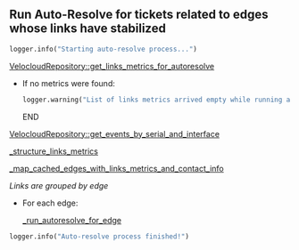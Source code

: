 ## Run Auto-Resolve for tickets related to edges whose links have stabilized

```python
logger.info("Starting auto-resolve process...")
```

[VelocloudRepository::get_links_metrics_for_autoresolve](../../repositories/velocloud_repository/get_links_metrics_for_autoresolve.md)

* If no metrics were found:
  ```python
  logger.warning("List of links metrics arrived empty while running auto-resolve process. Skipping...")
  ```
  END

[VelocloudRepository::get_events_by_serial_and_interface](../../repositories/velocloud_repository/get_events_by_serial_and_interface.md)

[_structure_links_metrics](_structure_links_metrics.md)

[_map_cached_edges_with_links_metrics_and_contact_info](_map_cached_edges_with_links_metrics_and_contact_info.md)

_Links are grouped by edge_

* For each edge:

    [_run_autoresolve_for_edge](_run_autoresolve_for_edge.md)

```python
logger.info("Auto-resolve process finished!")
```